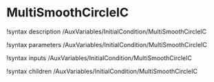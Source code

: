 <!-- MOOSE Documentation Stub: Remove this when content is added. -->

# MultiSmoothCircleIC

!syntax description /AuxVariables/InitialCondition/MultiSmoothCircleIC

!syntax parameters /AuxVariables/InitialCondition/MultiSmoothCircleIC

!syntax inputs /AuxVariables/InitialCondition/MultiSmoothCircleIC

!syntax children /AuxVariables/InitialCondition/MultiSmoothCircleIC
